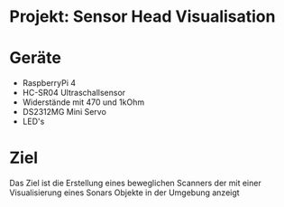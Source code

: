 # Projekt: Sensor Head Visualisation

# Geräte
- RaspberryPi 4
- HC-SR04 Ultraschallsensor
- Widerstände mit 470 und 1kOhm
- DS2312MG Mini Servo
- LED's

# Ziel
Das Ziel ist die Erstellung eines beweglichen Scanners der mit einer Visualisierung eines Sonars Objekte in der Umgebung anzeigt
